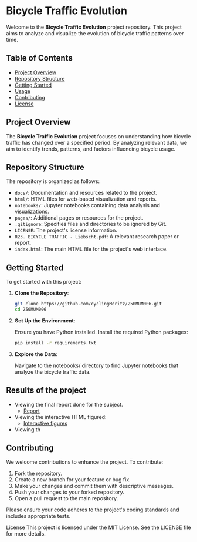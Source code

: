 # Bicycle Traffic Evolution

Welcome to the **Bicycle Traffic Evolution** project repository. This project aims to analyze and visualize the evolution of bicycle traffic patterns over time.

## Table of Contents

- [Project Overview](#project-overview)
- [Repository Structure](#repository-structure)
- [Getting Started](#getting-started)
- [Usage](#usage)
- [Contributing](#contributing)
- [License](#license)

## Project Overview

The **Bicycle Traffic Evolution** project focuses on understanding how bicycle traffic has changed over a specified period. By analyzing relevant data, we aim to identify trends, patterns, and factors influencing bicycle usage.

## Repository Structure

The repository is organized as follows:

- `docs/`: Documentation and resources related to the project.
- `html/`: HTML files for web-based visualization and reports.
- `notebooks/`: Jupyter notebooks containing data analysis and visualizations.
- `pages/`: Additional pages or resources for the project.
- `.gitignore`: Specifies files and directories to be ignored by Git.
- `LICENSE`: The project's license information.
- `R23. BICYCLE TRAFFIC - Liebscht.pdf`: A relevant research paper or report.
- `index.html`: The main HTML file for the project's web interface.

## Getting Started

To get started with this project:

1. **Clone the Repository**:
   ```bash
   git clone https://github.com/cyclingMoritz/250MUM006.git
   cd 250MUM006
   ```

2. **Set Up the Environment**:

    Ensure you have Python installed.
    Install the required Python packages:
    ```bash
    pip install -r requirements.txt
    ```
3. **Explore the Data**:

    Navigate to the notebooks/ directory to find Jupyter notebooks that analyze the bicycle traffic data.

## Results of the project
* Viewing the final report done for the subject.
    * [Report](https://github.com/cyclingMoritz/250MUM006/blob/main/R23.%20BICYCLE%20TRAFFIC%20-%20Liebscht.pdf)
* Viewing the interactive HTML figured:
    * [Interactive figures](https://cyclingmoritz.github.io/250MUM006/)
* Viewing th

## Contributing
We welcome contributions to enhance the project. To contribute:
1. Fork the repository.
2. Create a new branch for your feature or bug fix.
3. Make your changes and commit them with descriptive messages.
4. Push your changes to your forked repository.
5. Open a pull request to the main repository.

Please ensure your code adheres to the project's coding standards and includes appropriate tests.

License
This project is licensed under the MIT License. See the LICENSE file for more details.